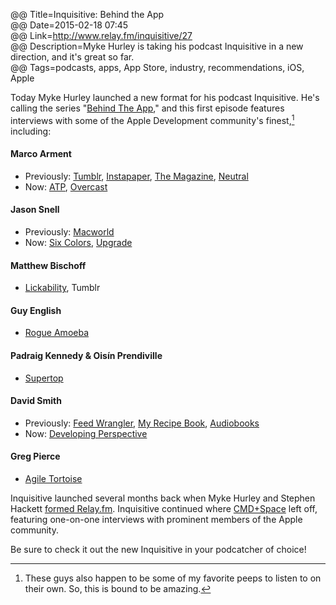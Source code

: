 @@ Title=Inquisitive: Behind the App    
@@ Date=2015-02-18 07:45  
@@ Link=http://www.relay.fm/inquisitive/27  
@@ Description=Myke Hurley is taking his podcast Inquisitive in a new direction, and it's great so far.    
@@ Tags=podcasts, apps, App Store, industry, recommendations, iOS, Apple      

Today Myke Hurley launched a new format for his podcast Inquisitive. He's calling the series "[Behind The App][extras]," and this first episode features interviews with some of the Apple Development community's finest,[^cf] including:

#### Marco Arment

* Previously: [Tumblr][tumblr], [Instapaper][instapaper], [The Magazine][the-magazine], [Neutral][neutral]
* Now: [ATP][atp], [Overcast][overcast]

#### Jason Snell

* Previously: [Macworld][macworld]
* Now: [Six Colors][sixcolors], [Upgrade][relay]
	
#### Matthew Bischoff

* [Lickability][lickability], Tumblr
	
#### Guy English

* [Rogue Amoeba][rogueamoeba]
	
#### Padraig Kennedy & Oisín Prendiville

* [Supertop][supertop]
	
#### David Smith

* Previously: [Feed Wrangler][feedwrangler], [My Recipe Book][apple], [Audiobooks][apple 2]
* Now: [Developing Perspective][developingperspective]
	
#### Greg Pierce

* [Agile Tortoise][agiletortoise]

Inquisitive launched several months back when Myke Hurley and Stephen Hackett [formed Relay.fm][extras 2]. Inquisitive continued where [CMD+Space][5by5] left off, featuring one-on-one interviews with prominent members of the Apple community.

Be sure to check it out the new Inquisitive in your podcatcher of choice!

[^cf]: These guys also happen to be some of my favorite peeps to listen to on their own. So, this is bound to be amazing. 

[5by5]: http://5by5.tv/cmdspace
[agiletortoise]: http://agiletortoise.com
[apple]: https://itunes.apple.com/us/app/my-recipe-book-your-recipes/id375811859?at=1l3vx9s
[apple 2]: https://itunes.apple.com/us/app/audiobooks/id311507490?at=1l3vx9s
[atp]: http://atp.fm
[developingperspective]: http://developingperspective.com/
[extras]: http://www.extras.relay.fm/blog/2015/2/18/inquisitive-behind-the-app
[extras 2]: http://www.extras.relay.fm/blog/2014/8/17/how-to-subscribe
[feedwrangler]: https://feedwrangler.net/
[instapaper]: http://www.instapaper.com
[lickability]: http://lickability.com/
[macworld]: http://www.macworld.com
[neutral]: http://neutral.fm/
[overcast]: http://overcast.fm
[relay]: http://www.relay.fm/upgrade
[rogueamoeba]: http://www.rogueamoeba.com/
[sixcolors]: http://www.sixcolors.com
[supertop]: http://supertop.co
[the-magazine]: http://the-magazine.org
[tumblr]: https://tumblr.com/